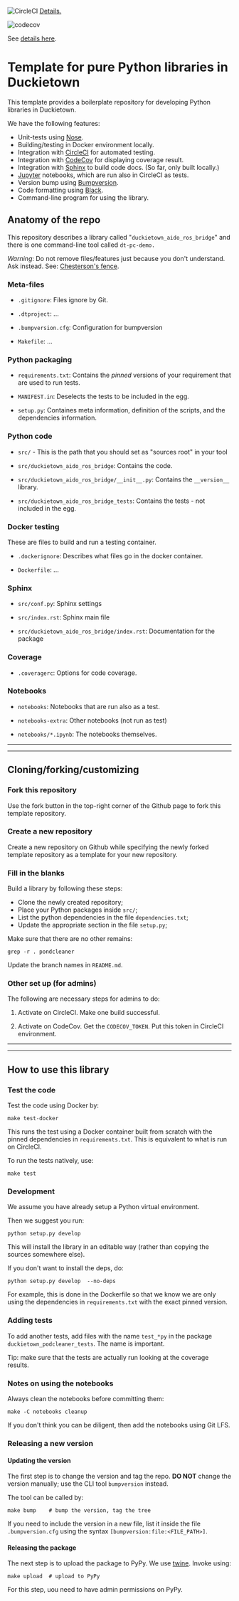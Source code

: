 
<!-- Note: there is a "branch" in the url -->

![CircleCI](https://circleci.com/gh/duckietown/template-library/tree/v1.svg?style=svg)
[Details.](https://circleci.com/gh/duckietown/template-library/tree/v1)

![codecov](https://codecov.io/gh/duckietown/template-library/branch/v1/graph/badge.svg)


See [details here](https://codecov.io/gh/duckietown/template-library).


# Template for pure Python libraries in Duckietown

This template provides a boilerplate repository for developing Python libraries in Duckietown.

We have the following features:

* Unit-tests using [Nose].
* Building/testing in Docker environment locally.
* Integration with [CircleCI] for automated testing.
* Integration with [CodeCov] for displaying coverage result.
* Integration with [Sphinx] to build code docs. (So far, only built locally.)
* [Jupyter] notebooks, which are run also in CircleCI as tests.
* Version bump using [Bumpversion].
* Code formatting using [Black].
* Command-line program for using the library.

[CodeCov]: https://codecov.io/gh/duckietown
[Sphinx]:  https://www.sphinx-doc.org/en/master/
[Black]: https://github.com/psf/black
[CircleCI]: https://circleci.com/gh/duckietown
[Jupyter]:  https://jupyter.org/
[Bumpversion]: https://github.com/peritus/bumpversion
[Nose]: https://nose.readthedocs.io/en/latest/

## Anatomy of the repo

This repository describes a library called "`duckietown_aido_ros_bridge`" and there is one command-line tool
called `dt-pc-demo.`

*Warning*: Do not remove files/features just because you don't understand. Ask instead.
See: [Chesterson's fence](https://en.wikipedia.org/wiki/Wikipedia:Chesterton%27s_fence).

### Meta-files

* `.gitignore`: Files ignore by Git.

* `.dtproject`: ...

* `.bumpversion.cfg`: Configuration for bumpversion

* `Makefile`: ...

### Python packaging

* `requirements.txt`: Contains the *pinned* versions of your requirement that
  are used to run tests.

* `MANIFEST.in`: Deselects the tests to be included in the egg.

* `setup.py`: Containes meta information, definition of the scripts, and
  the dependencies information.

### Python code

* `src/` - This is the path that you should set as "sources root" in your tool

* `src/duckietown_aido_ros_bridge`: Contains the code.

* `src/duckietown_aido_ros_bridge/__init__.py`: Contains the `__version__` library.

* `src/duckietown_aido_ros_bridge_tests`: Contains the tests - not included in the egg.

### Docker testing

These are files to build and run a testing container.

* `.dockerignore`: Describes what files go in the docker container.

* `Dockerfile`: ...

### Sphinx

* `src/conf.py`: Sphinx settings

* `src/index.rst`: Sphinx main file

* `src/duckietown_aido_ros_bridge/index.rst`: Documentation for the package


### Coverage

* `.coveragerc`: Options for code coverage.


### Notebooks

* `notebooks`: Notebooks that are run also as a test.

* `notebooks-extra`: Other notebooks (not run as test)

* `notebooks/*.ipynb`: The notebooks themselves.


-----------

-----------


## Cloning/forking/customizing

### Fork this repository

Use the fork button in the top-right corner of the Github page
to fork this template repository.

### Create a new repository

Create a new repository on Github while specifying the newly
forked template repository as a template for your new repository.


### Fill in the blanks

Build a library by following these steps:

- Clone the newly created repository;
- Place your Python packages inside `src/`;
- List the python dependencies in the file `dependencies.txt`;
- Update the appropriate section in the file `setup.py`;

Make sure that there are no other remains:

    grep -r . pondcleaner

Update the branch names in `README.md`.

### Other set up (for admins)

The following are necessary steps for admins to do:

1. Activate on CircleCI. Make one build successful.

2. Activate on CodeCov. Get the `CODECOV_TOKEN`. Put this token in CircleCI environment.

-----------

-----------


## How to use this library



### Test the code

Test the code using Docker by:

    make test-docker

This runs the test using a Docker container built from scratch
with the pinned dependencies in `requirements.txt`.
This is equivalent to what is run on CircleCI.

To run the tests natively, use:

    make test


### Development

We assume you have already setup a Python virtual environment.

Then we suggest you run:

    python setup.py develop

This will install the library in an editable way (rather than copying the sources somewhere else).

If you don't want to install the deps, do:

    python setup.py develop  --no-deps

For example, this is done in the Dockerfile so that
we know we are only using the dependencies in `requirements.txt` with the
exact pinned version.

<!--Run `pip install -U ./` from the repository directory to build and
install the library. To avoid installing a temporary library system-wide,
we suggest you make a temporary directory `dist`, pass the flag `-t ./dist`
to the `pip` command above, this will tell pip to install the library
inside `dist`. You can then use `PYTHON_PATH=./dist python ...` to run a
Python interpreter that will pick up the library installed in `./dist`.--->


### Adding tests

To add another tests, add files with the name `test_*py` in the
package `duckietown_podcleaner_tests`. The name is important.

Tip: make sure that the tests are actually run looking at the coverage results.

### Notes on using the notebooks

Always clean the notebooks before committing them:

    make -C notebooks cleanup

If you don't think you can be diligent, then add the notebooks using Git LFS.

### Releasing a new version

#### Updating the version

The first step is to change the version and tag the repo.
**DO NOT** change the version manually; use the CLI tool `bumpversion` instead.

The tool can be called by:

    make bump    # bump the version, tag the tree

If you need to include the version in a new file, list it inside the file `.bumpversion.cfg` using the
syntax `[bumpversion:file:<FILE_PATH>]`.

#### Releasing the package

The next step is to upload the package to PyPy.
We use [twine]. Invoke using:

    make upload  # upload to PyPy

For this step, uou need to have admin permissions on PyPy.


[twine]: https://pypi.org/project/twine/
